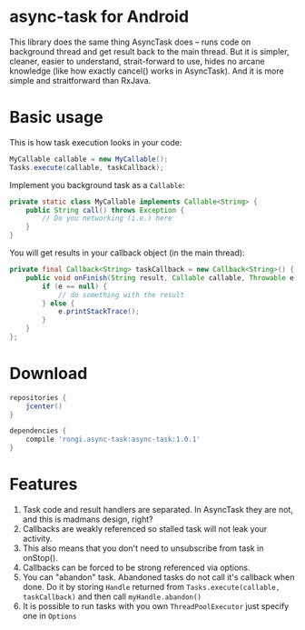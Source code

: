 async-task for Android
===========================

This library does the same thing AsyncTask does – runs code on background thread and get result back to the main thread. But it is simpler, cleaner, easier to understand, strait-forward to use, hides no arcane knowledge (like how exactly cancel() works in AsyncTask). And it is more simple and straitforward than RxJava.

Basic usage
===========

This is how task execution looks in your code:

```java
MyCallable callable = new MyCallable();
Tasks.execute(callable, taskCallback);
```

Implement you background task as a `Callable`:

```java
private static class MyCallable implements Callable<String> {
	public String call() throws Exception {
		// Do you networking (i.e.) here
	}
}
```

You will get results in your callback object (in the main thread):

```java
private final Callback<String> taskCallback = new Callback<String>() {
	public void onFinish(String result, Callable callable, Throwable e) {
		if (e == null) {
			// do something with the result
		} else {
			e.printStackTrace();
		}
	}
};
```

Download
========

```groovy
repositories {
    jcenter()
}

dependencies {
    compile 'rongi.async-task:async-task:1.0.1'
}
```

Features
========

1. Task code and result handlers are separated. In AsyncTask they are not, and this is madmans design, right?
2. Callbacks are weakly referenced so stalled task will not leak your activity.
3. This also means that you don't need to unsubscribe from task in onStop().
4. Callbacks can be forced to be strong referenced via options.
5. You can "abandon" task. Abandoned tasks do not call it's callback when done. Do it by storing `Handle` returned from `Tasks.execute(callable, taskCallback)` and then call `myHandle.abandon()`
6. It is possible to run tasks with you own `ThreadPoolExecutor` just specify one in `Options`
